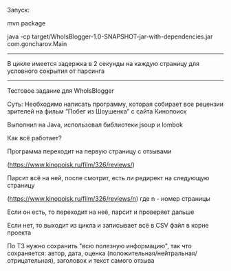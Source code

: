 Запуск: 

mvn package

java -cp target/WhoIsBlogger-1.0-SNAPSHOT-jar-with-dependencies.jar com.goncharov.Main

---
В цикле имеется задержка в 2 секунды на каждую страницу для условного сокрытия от парсинга

---
Тестовое задание для WhoIsBlogger

Суть: Необходимо написать программу, которая собирает все рецензии зрителей на фильм “Побег из Шоушенка” с сайта Кинопоиск 

Выполнил на Java, использовал библиотеки jsoup и lombok 

Как всё работает? 

Программа переходит на первую страницу с отзывами 

(https://www.kinopoisk.ru/film/326/reviews/)

Парсит всё на ней, после смотрит, есть ли редирект на следующую страницу

(https://www.kinopoisk.ru/film/326/reviews/n) где n - номер страницы

Если он есть, то переходит на неё, парсит и проверяет дальше

Если нет, то выходит из цикла и записывает всё в CSV файл в корне проекта

По ТЗ нужно сохранить "всю полезную информацию", так что сохраняется: автор, дата, оценка (положительная/нейтральная/отрицательная), заголовок и текст самого отзыва
